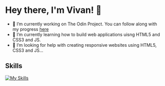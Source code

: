 # Hey there, I'm Vivan! 👋

- 🔭 I’m currently working on The Odin Project. You can follow along with my progress [here](https://github.com/DevVivan/odin-project)
- 🌱 I’m currently learning how to build web applications uisng HTML5 and CSS3 and JS.
- 🤔 I’m looking for help with creating responsive websites using HTML5, CSS3 and JS...

## Skills

[![My Skills](https://skillicons.dev/icons?i=html,css,js,git,py,replit,vscode)](https://skillicons.dev)
